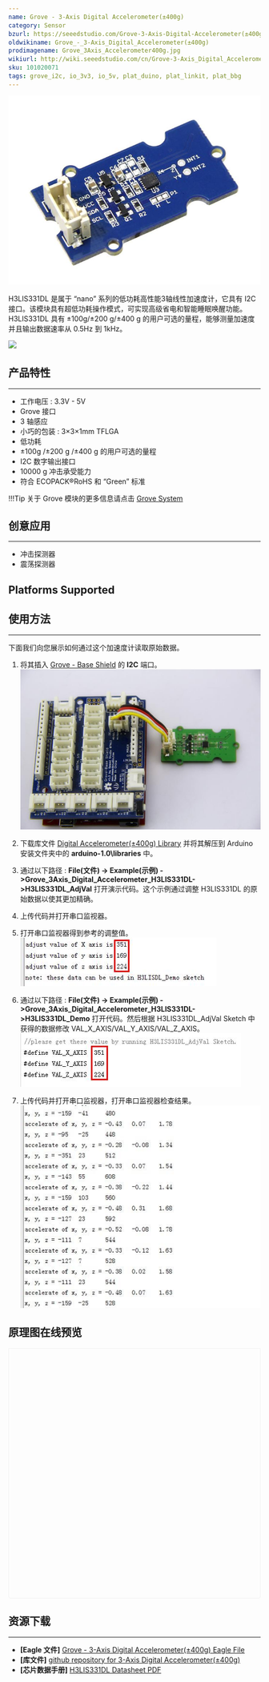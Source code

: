 ```yaml
---
name: Grove - 3-Axis Digital Accelerometer(±400g)
category: Sensor
bzurl: https://seeedstudio.com/Grove-3-Axis-Digital-Accelerometer(±400g)-p-1897.html
oldwikiname: Grove_-_3-Axis_Digital_Accelerometer(±400g)
prodimagename: Grove_3Axis_Accelerometer400g.jpg
wikiurl: http://wiki.seeedstudio.com/cn/Grove-3-Axis_Digital_Accelerometer-400g
sku: 101020071
tags: grove_i2c, io_3v3, io_5v, plat_duino, plat_linkit, plat_bbg
---
```


![](https://raw.githubusercontent.com/SeeedDocument/Grove-3-Axis_Digital_Accelerometer-400g/master/img/Grove_3Axis_Accelerometer400g.jpg)

H3LIS331DL 是属于 “nano” 系列的低功耗高性能3轴线性加速度计，它具有 I2C 接口。该模块具有超低功耗操作模式，可实现高级省电和智能睡眠唤醒功能。H3LIS331DL 具有 ±100g/±200 g/±400 g 的用户可选的量程，能够测量加速度并且输出数据速率从 0.5Hz 到 1kHz。

[![](https://github.com/SeeedDocument/wiki_chinese/raw/master/docs/images/click_to_buy.PNG)](https://item.taobao.com/item.htm?spm=a230r.1.14.11.413793f10ZQExQ&id=531816050963&ns=1&abbucket=1#detail)

## 产品特性
--------

-   工作电压 : 3.3V - 5V
-   Grove 接口
-   3 轴感应
-   小巧的包装 : 3×3×1mm TFLGA
-   低功耗
-   ±100g /±200 g /±400 g 的用户可选的量程
-   I2C 数字输出接口
-   10000 g 冲击承受能力
-   符合 ECOPACK®RoHS 和 “Green” 标准

!!!Tip
    关于 Grove 模块的更多信息请点击 [Grove System](http://wiki.seeedstudio.com/cn/Grove_System/)

## 创意应用
-----------------

-   冲击探测器
-   震荡探测器

Platforms Supported
-------------------

## 使用方法
-----

下面我们向您展示如何通过这个加速度计读取原始数据。

1. 将其插入 [Grove - Base Shield](http://www.seeedstudio.com/depot/grove-base-shield-p-754.html?cPath=132_134) 的 **I2C** 端口。
![](https://raw.githubusercontent.com/SeeedDocument/Grove-3-Axis_Digital_Accelerometer-400g/master/img/Grove-3-Axis_Digital_Accelerometer_connect_BaseBoard.jpg)

2. 下载库文件 [Digital Accelerometer(±400g) Library](https://github.com/Seeed-Studio/Grove_3Axis_Digital_Accelerometer_H3LIS331DL) 并将其解压到 Arduino 安装文件夹中的 **arduino-1.0\\libraries** 中。

3. 通过以下路径 : **File(文件) -> Example(示例) ->Grove_3Axis_Digital_Accelerometer_H3LIS331DL->H3LIS331DL_AdjVal** 打开演示代码。这个示例通过调整 H3LIS331DL 的原始数据以使其更加精确。

4. 上传代码并打开串口监视器。

5. 打开串口监视器得到参考的调整值。
![](https://raw.githubusercontent.com/SeeedDocument/Grove-3-Axis_Digital_Accelerometer-400g/master/img/Adjust_value_of_Accelerometer.jpg)

6. 通过以下路径 : **File(文件) -> Example(示例) ->Grove_3Axis_Digital_Accelerometer_H3LIS331DL->H3LIS331DL_Demo** 打开代码。然后根据 H3LIS331DL_AdjVal Sketch 中获得的数据修改 VAL_X_AXIS/VAL_Y_AXIS/VAL_Z_AXIS。
![](https://raw.githubusercontent.com/SeeedDocument/Grove-3-Axis_Digital_Accelerometer-400g/master/img/Redefine_the_VAL_of_Accelerometer.jpg)

7. 上传代码并打开串口监视器，打开串口监视器检查结果。
![](https://raw.githubusercontent.com/SeeedDocument/Grove-3-Axis_Digital_Accelerometer-400g/master/img/Raw_data_of_H3LIS331DL.jpg)


## 原理图在线预览


<div class="altium-ecad-viewer" data-project-src="https://raw.githubusercontent.com/SeeedDocument/Grove-3-Axis_Digital_Accelerometer-400g/master/res/Grove-3-Axis_Digital_Accelerometer-400g-v1.0.zip" style="border-radius: 0px 0px 4px 4px; height: 500px; border-style: solid; border-width: 1px; border-color: rgb(241, 241, 241); overflow: hidden; max-width: 1280px; max-height: 700px; box-sizing: border-box;" />
</div>


## 资源下载
---------

-   **[Eagle 文件]** [Grove - 3-Axis Digital Accelerometer(±400g) Eagle File](https://raw.githubusercontent.com/SeeedDocument/Grove-3-Axis_Digital_Accelerometer-400g/master/res/Grove-3-Axis_Digital_Accelerometer-400g-v1.0.zip)
-   **[库文件]** [github repository for 3-Axis Digital Accelerometer(±400g)](https://github.com/Seeed-Studio/Grove_3Axis_Digital_Accelerometer_H3LIS331DL)
-   **[芯片数据手册]** [H3LIS331DL Datasheet PDF](http://www.st.com/web/en/resource/technical/document/datasheet/DM00053090.pdf)


<!-- This Markdown file was created from http://www.seeedstudio.com/wiki/Grove_-_3-Axis_Digital_Accelerometer(±400g) -->
